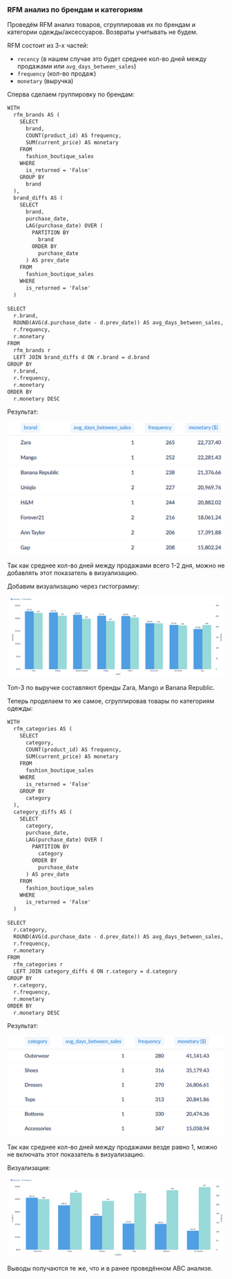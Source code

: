 ### RFM анализ по брендам и категориям
Проведём RFM анализ товаров, сгруппировав их по брендам и категории одежды/аксессуаров. Возвраты учитывать не будем.

RFM состоит из 3-х частей: 
- `recency` (в нашем случае это будет среднее кол-во дней между продажами или `avg_days_between_sales`) 
- `frequency` (кол-во продаж)
- `monetary` (выручка)

Сперва сделаем группировку по брендам:

``` 
WITH
  rfm_brands AS (
    SELECT
      brand,
      COUNT(product_id) AS frequency,
      SUM(current_price) AS monetary
    FROM
      fashion_boutique_sales
    WHERE
      is_returned = 'False'
    GROUP BY
      brand
  ),
  brand_diffs AS (
    SELECT
      brand,
      purchase_date,
      LAG(purchase_date) OVER (
        PARTITION BY
          brand
        ORDER BY
          purchase_date
      ) AS prev_date
    FROM
      fashion_boutique_sales
    WHERE
      is_returned = 'False'
  )

SELECT
  r.brand,
  ROUND(AVG(d.purchase_date - d.prev_date)) AS avg_days_between_sales,
  r.frequency,
  r.monetary
FROM
  rfm_brands r
  LEFT JOIN brand_diffs d ON r.brand = d.brand
GROUP BY
  r.brand,
  r.frequency,
  r.monetary
ORDER BY
  r.monetary DESC
```

Результат:

![Таблица RFM по брендам](./img/08_rfm_brands_table.png)

Так как среднее кол-во дней между продажами всего 1-2 дня, можно не добавлять этот показатель в визуализацию.

Добавим визуализацию через гистограмму:

![Гистограмма RFM по брендам](./img/08_rfm_brands_hist.png)

Топ-3 по выручке составляют бренды Zara, Mango и Banana Republic.

Теперь проделаем то же самое, сгруппировав товары по категориям одежды:
``` 
WITH
  rfm_categories AS (
    SELECT
      category,
      COUNT(product_id) AS frequency,
      SUM(current_price) AS monetary
    FROM
      fashion_boutique_sales
    WHERE
      is_returned = 'False'
    GROUP BY
      category
  ),
  category_diffs AS (
    SELECT
      category,
      purchase_date,
      LAG(purchase_date) OVER (
        PARTITION BY
          category
        ORDER BY
          purchase_date
      ) AS prev_date
    FROM
      fashion_boutique_sales
    WHERE
      is_returned = 'False'
  )

SELECT
  r.category,
  ROUND(AVG(d.purchase_date - d.prev_date)) AS avg_days_between_sales,
  r.frequency,
  r.monetary
FROM
  rfm_categories r
  LEFT JOIN category_diffs d ON r.category = d.category
GROUP BY
  r.category,
  r.frequency,
  r.monetary
ORDER BY 
  r.monetary DESC
```

Результат:

![Таблица RFM по категориям одежды](./img/09_rfm_categories_table.png)

Так как среднее кол-во дней между продажами везде равно 1, можно не включать этот показатель в визуализацию.

Визуализация:

![Гистограмма RFM по категориям одежды](./img/09_rfm_categories_hist.png)

Выводы получаются те же, что и в ранее проведённом ABC анализе.